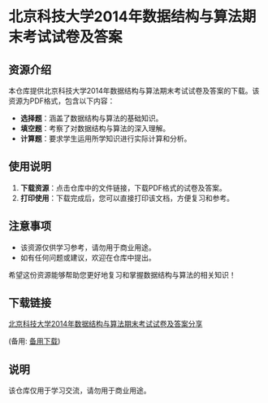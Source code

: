 # 北京科技大学2014年数据结构与算法期末考试试卷及答案

## 资源介绍

本仓库提供北京科技大学2014年数据结构与算法期末考试试卷及答案的下载。该资源为PDF格式，包含以下内容：

- **选择题**：涵盖了数据结构与算法的基础知识。
- **填空题**：考察了对数据结构与算法的深入理解。
- **计算题**：要求学生运用所学知识进行实际计算和分析。

## 使用说明

1. **下载资源**：点击仓库中的文件链接，下载PDF格式的试卷及答案。
2. **打印使用**：下载完成后，您可以直接打印该文档，方便复习和参考。

## 注意事项

- 该资源仅供学习参考，请勿用于商业用途。
- 如有任何问题或建议，欢迎在仓库中提出。

希望这份资源能够帮助您更好地复习和掌握数据结构与算法的相关知识！

## 下载链接
[北京科技大学2014年数据结构与算法期末考试试卷及答案分享](https://pan.quark.cn/s/45ae83e6f01c) 

(备用: [备用下载](https://pan.baidu.com/s/1Xp1KwHG0mjhf8XA_TjuoLw?pwd=1234))

## 说明

该仓库仅用于学习交流，请勿用于商业用途。
